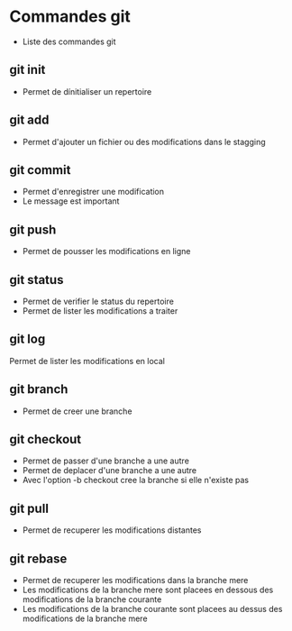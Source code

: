 # Commandes git
- Liste des commandes git

## git init
- Permet de dínitialiser un repertoire

## git add
- Permet d'ajouter un fichier ou des modifications dans le stagging

## git commit
- Permet d'enregistrer une modification
- Le message est important

## git push
- Permet de pousser les modifications en ligne

## git status
- Permet de verifier le status du repertoire
- Permet de lister les modifications a traiter

## git log
Permet de lister les modifications en local

## git branch
- Permet de creer une branche

## git checkout
- Permet de passer d'une branche a une autre
- Permet de deplacer d'une branche a une autre
- Avec l'option -b checkout cree la branche si elle n'existe pas

## git pull
- Permet de recuperer les modifications distantes
## git rebase 
- Permet de recuperer les modifications dans la branche mere
- Les modifications de la branche mere sont placees en dessous des modifications de la branche courante
- Les modifications de la branche courante sont placees au dessus des modifications de la branche mere
